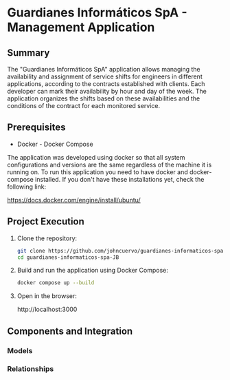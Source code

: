 # Guardianes Informáticos SpA - Management Application

## Summary

The "Guardianes Informáticos SpA" application allows managing the availability and assignment of service shifts for engineers  in different applications, according to the contracts established with clients. Each developer can mark their availability by hour and day of the week. The application organizes the shifts based on these availabilities and the conditions of the contract for each monitored service.

## Prerequisites

- Docker - Docker Compose

The application was developed using docker so that all system configurations and versions are the same regardless of the machine it is running on. To run this application you need to have docker and docker-compose installed. If you don't have these installations yet, check the following link:

https://docs.docker.com/engine/install/ubuntu/

## Project Execution

1. Clone the repository:
   ```bash
   git clone https://github.com/johncuervo/guardianes-informaticos-spa-JB.git
   cd guardianes-informaticos-spa-JB
2. Build and run the application using Docker Compose:
    ```bash
   docker compose up --build
3. Open in the browser:

    http://localhost:3000
    

## Components and Integration

### Models

### Relationships
